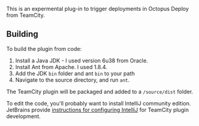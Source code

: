 This is an expermental plug-in to trigger deployments in Octopus Deploy from TeamCity. 

## Building

To build the plugin from code:

 1. Install a Java JDK - I used version 6u38 from Oracle. 
 2. Install Ant from Apache. I used 1.8.4. 
 3. Add the JDK `bin` folder and ant `bin` to your path
 4. Navigate to the source directory, and run `ant`. 

The TeamCity plugin will be packaged and added to a `/source/dist` folder. 

To edit the code, you'll probably want to install IntelliJ community edition. JetBrains provide [instructions for configuring IntelliJ](http://confluence.jetbrains.com/display/TCD7/Bundled+Development+Package) for TeamCity plugin development. 